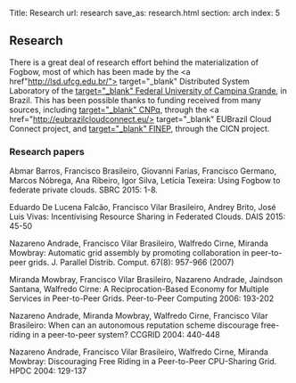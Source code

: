 Title: Research
url: research
save_as: research.html
section: arch
index: 5

## Research

There is a great deal of research effort behind the materialization of Fogbow, most of which has been made by the <a href"http://lsd.ufcg.edu.br/"> target="_blank" Distributed System Laboratory</a> of the <a href="http://www.ufcg.edu.br/"> target="_blank" Federal University of Campina Grande</a>, in Brazil. This has been possible thanks to funding received from many sources, including <a href="http://www.cnpq.br"> target="_blank" CNPq</a>, through the <a href="http://eubrazilcloudconnect.eu/> target="_blank" EUBrazil Cloud Connect project</a>, and <a href="http://www.finep.gov.br"> target="_blank" FINEP</a>, through the CICN project.

### Research papers

Abmar Barros, Francisco Brasileiro, Giovanni Farias, Francisco Germano, Marcos Nóbrega, Ana Ribeiro, Igor Silva, Letícia Texeira: Using Fogbow to federate private clouds. SBRC 2015: 1-8.

Eduardo De Lucena Falcão, Francisco Vilar Brasileiro, Andrey Brito, José Luis Vivas: Incentivising Resource Sharing in Federated Clouds. DAIS 2015: 45-50

Nazareno Andrade, Francisco Vilar Brasileiro, Walfredo Cirne, Miranda Mowbray: Automatic grid assembly by promoting collaboration in peer-to-peer grids. J. Parallel Distrib. Comput. 67(8): 957-966 (2007)

Miranda Mowbray, Francisco Vilar Brasileiro, Nazareno Andrade, Jaindson Santana, Walfredo Cirne: A Reciprocation-Based Economy for Multiple Services in Peer-to-Peer Grids. Peer-to-Peer Computing 2006: 193-202

Nazareno Andrade, Miranda Mowbray, Walfredo Cirne, Francisco Vilar Brasileiro: When can an autonomous reputation scheme discourage free-riding in a peer-to-peer system? CCGRID 2004: 440-448

Nazareno Andrade, Francisco Vilar Brasileiro, Walfredo Cirne, Miranda Mowbray: Discouraging Free Riding in a Peer-to-Peer CPU-Sharing Grid. HPDC 2004: 129-137
